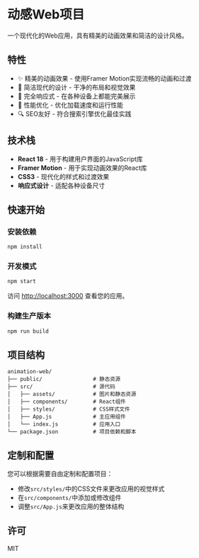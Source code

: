 # 动感Web项目

一个现代化的Web应用，具有精美的动画效果和简洁的设计风格。

## 特性

- ✨ 精美的动画效果 - 使用Framer Motion实现流畅的动画和过渡
- 🎨 简洁现代的设计 - 干净的布局和视觉效果
- 📱 完全响应式 - 在各种设备上都能完美展示
- 🚀 性能优化 - 优化加载速度和运行性能
- 🔍 SEO友好 - 符合搜索引擎优化最佳实践

## 技术栈

- **React 18** - 用于构建用户界面的JavaScript库
- **Framer Motion** - 用于实现动画效果的React库
- **CSS3** - 现代化的样式和过渡效果
- **响应式设计** - 适配各种设备尺寸

## 快速开始

### 安装依赖

```bash
npm install
```

### 开发模式

```bash
npm start
```

访问 [http://localhost:3000](http://localhost:3000) 查看您的应用。

### 构建生产版本

```bash
npm run build
```

## 项目结构

```
animation-web/
├── public/                # 静态资源
├── src/                   # 源代码
│   ├── assets/            # 图片和静态资源
│   ├── components/        # React组件
│   ├── styles/            # CSS样式文件
│   ├── App.js             # 主应用组件
│   └── index.js           # 应用入口
└── package.json           # 项目依赖和脚本
```

## 定制和配置

您可以根据需要自由定制和配置项目：

- 修改`src/styles/`中的CSS文件来更改应用的视觉样式
- 在`src/components/`中添加或修改组件
- 调整`src/App.js`来更改应用的整体结构

## 许可

MIT 